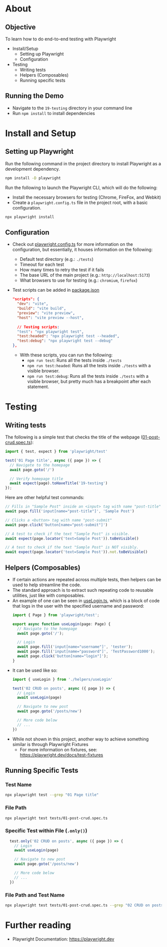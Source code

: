 # About
## Objective
To learn how to do end-to-end testing with Playwright
- Install/Setup
  - Setting up Playwright
  - Configuration
- Testing
  - Writing tests
  - Helpers (Composables)
  - Running specific tests

## Running the Demo
- Navigate to the `19-testing` directory in your command line
- Run `npm install` to install dependencies

# Install and Setup
## Setting up Playwright
Run the following command in the project directory to install Playwright as a development dependency.
```bash
npm install -D playwright
```

Run the following to launch the Playwright CLI, which will do the following:
- Install the necessary browsers for testing (Chrome, FireFox, and Webkit)
- Create a `playwright.config.ts` file in the project root, with a basic configuration.
```bash
npx playwright install
```

## Configuration
- Check out [playwright.config.ts](./playwright.config.ts) for more information on the configuration, but essentially, it houses information on the following:
  - Default test directory (e.g.: `./tests`)
  - Timeout for each test
  - How many times to retry the test if it fails
  - The base URL of the main project (e.g.: `http://localhost:5173`)
  - What browsers to use for testing (e.g.: `chromium`, `firefox`)

- Test scripts can be added in [package.json](./package.json)
  ```json
  "scripts": {
    "dev": "vite",
    "build": "vite build",
    "preview": "vite preview",
    "host": "vite preview --host",
    
    // Testing scripts:
    "test": "npx playwright test",
    "test:headed": "npx playwright test --headed",
    "test:debug": "npx playwright test --debug"
  },
  ```
  - With these scripts, you can run the following:
    - `npm run test`: Runs all the tests inside `./tests`
    - `npm run test:headed`: Runs all the tests inside `./tests` with a visible browser.
    - `npm run test:debug`: Runs all the tests inside `./tests` with a visible browser, but pretty much has a breakpoint after each statement.

# Testing
## Writing tests
The following is a simple test that checks the title of the webpage ([01-post-crud.spec.ts](./tests/01-post-crud.spec.ts)):

  ```javascript
  import { test, expect } from 'playwright/test'

  test('01 Page title', async ({ page }) => {
    // Navigate to the homepage
    await page.goto('/')

    // Verify homepage title
    await expect(page).toHaveTitle('19-testing')
  });
  ```

Here are other helpful test commands:
  ```javascript
  // Fills in "Sample Post" inside an <input> tag with name "post-title"
  await page.fill('input[name="post-title"]', 'Sample Post')

  // Clicks a <button> tag with name "post-submit"
  await page.click('button[name="post-submit"]')

  // A test to check if the text "Sample Post" is visible.
  await expect(page.locator('text=Sample Post')).toBeVisible()

  // A test to check if the text "Sample Post" is NOT visibly.
  await expect(page.locator('text=Sample Post')).not.toBeVisible()
  ```

## Helpers (Composables)
- If certain actions are repeated across multiple tests, then helpers can be used to help streamline the code.
- The standard approach is to extract such repeating code to reusable utilities, just like with composables.
- An example of one can be seen in [useLogin.ts](./tests/helpers/useLogin.ts), which is a block of code that logs in the user with the specified username and password:
  ```javascript
  import { Page } from 'playwright/test';

  export async function useLogin(page: Page) {
    // Navigate to the homepage
    await page.goto('/');

    // Login
    await page.fill('input[name="username"]', 'tester');
    await page.fill('input[name="password"]', 'TestPassword1000');
    await page.click('button[name="login"]');
  }
  ```
- It can be used like so:
  ```javascript
  import { useLogin } from './helpers/useLogin'

  test('02 CRUD on posts', async ({ page }) => {
    // Login
    await useLogin(page)

    // Navigate to new post
    await page.goto('/posts/new')

    // More code below
    // ...
  })
  ```
- While not shown in this project, another way to achieve something similar is through Playwright Fixtures
  - For more information on fixtures, see: https://playwright.dev/docs/test-fixtures

## Running Specific Tests
### Test Name
```bash
npx playwright test --grep "01 Page title"
```

### File Path
```bash
npx playwright test tests/01-post-crud.spec.ts
```

### Specific Test within File (`.only()`)
```javascript
  test.only('02 CRUD on posts', async ({ page }) => {
    // Login
    await useLogin(page)

    // Navigate to new post
    await page.goto('/posts/new')

    // More code below
    // ...
  })
```

### File Path and Test Name
```bash
npx playwright test tests/01-post-crud.spec.ts --grep "02 CRUD on posts"
```

# Further reading
- Playwright Documentation: https://playwright.dev
